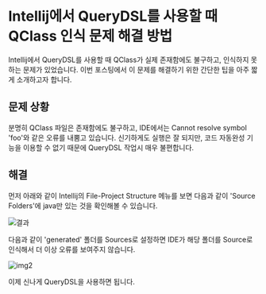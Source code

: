 # Intellij에서 QueryDSL를 사용할 때  QClass 인식 문제 해결 방법

Intellij에서 QueryDSL를 사용할 때 QClass가 실제 존재함에도 불구하고, 인식하지 못하는 문제가 있었습니다. 이번 포스팅에서 이 문제를 해결하기 위한 간단한 팁을 아주 짧게 소개하고자 합니다.

## 문제 상황

분명히 QClass 파일은 존재함에도 불구하고, IDE에서는 Cannot resolve symbol 'foo'와 같은 오류를 내뿜고 있습니다. 신기하게도 실행은 잘 되지만, 코드 자동완성 기능을 이용할 수 없기 때문에 QueryDSL 작업시 매우 불편합니다. 

## 해결

먼저 아래와 같이 Intellij의 File-Project Structure 메뉴를 보면 다음과 같이 'Source Folders'에 java만 있는 것을 확인해볼 수 있습니다. 

![결과](https://github.com/momentjin/study/blob/master/resource/image/querydsl인식문제1.png?raw=true)

다음과 같이 'generated' 폴더를 Sources로 설정하면 IDE가 해당 폴더를 Source로 인식해서 더 이상 오류를 보여주지 않습니다.

![img2](https://github.com/momentjin/study/blob/master/resource/image/querydsl인식문제2.png?raw=true)

이제 신나게 QueryDSL을 사용하면 됩니다.